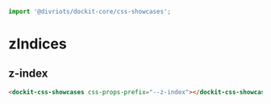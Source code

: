 ```js script
import '@divriots/dockit-core/css-showcases';
```

# zIndices

## z-index

```html story
<dockit-css-showcases css-props-prefix="--z-index"></dockit-css-showcases>
```
